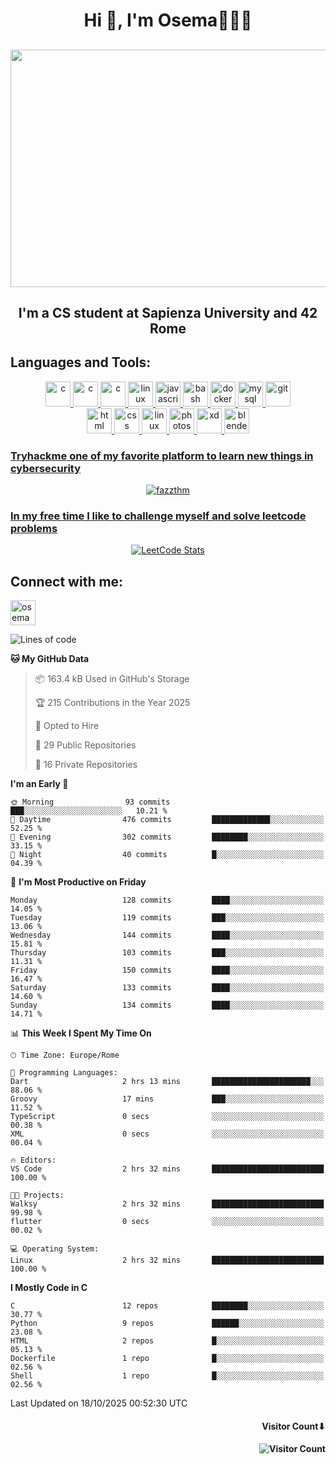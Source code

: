 <h1 align="center">Hi 👋, I'm Osema👨🏽‍💻</h1>

<!-- <h2 align="center"> <a href="https://www.showmyip.com/"><img src="https://github.com/OsemaFadhel/OsemaFadhel/blob/main/img/cybersecurity%20framework.webp" /></a> </h2> -->

<!-- <h2 align="center"> <img src="https://github.com/OsemaFadhel/OsemaFadhel/blob/main/img/1712000100607257.gif" width="900" height="380" /> </h2> -->

<h2 align="center"> <img src="https://github.com/OsemaFadhel/OsemaFadhel/blob/main/img/tumblr_nv2fdyCF5y1tile93o1_500.gif" width="800" height="380" /> </h2>


<h2 align="center">I'm a CS student at Sapienza University and 42 Rome</h3>

<!-- <h2 align="center"> <img src="https://github.com/OsemaFadhel/42-Cursus/blob/main/intra.png" width="800" height="380" /> </h2> -->


<h2 align="left">Languages and Tools:</h3>
<p align="center"> 
</a> <a href="https://en.wikipedia.org/wiki/C_(programming_language)" target="_blank" rel="noreferrer">  <img src="https://skillicons.dev/icons?i=c" alt="c" width="40" height="40"/> 
</a> <a href="https://en.wikipedia.org/wiki/C%2B%2B" target="_blank" rel="noreferrer">  <img src="https://skillicons.dev/icons?i=cpp" alt="c" width="40" height="40"/> 
</a> <a href="https://www.python.org/" target="_blank" rel="noreferrer">  <img src="https://skillicons.dev/icons?i=py" alt="c" width="40" height="40"/> 
</a> <a href="https://www.linux.org/" target="_blank" rel="noreferrer"> <img src="https://skillicons.dev/icons?i=linux" alt="linux" width="40" height="40"/>
 </a> <a href="https://www.javascript.com/" target="_blank" rel="noreferrer"> <img src="https://skillicons.dev/icons?i=js" alt="javascript" width="40" height="40"/>
</a> <a href="https://www.gnu.org/software/bash/" target="_blank" rel="noreferrer"> <img src="https://skillicons.dev/icons?i=bash" alt="bash" width="40" height="40"/> 
</a> <a href="https://www.docker.com/" target="_blank" rel="noreferrer"> <img src="https://skillicons.dev/icons?i=docker" alt="docker" width="40" height="40"/> 
</a> <a href="https://www.mysql.com/" target="_blank" rel="noreferrer"> <img src="https://skillicons.dev/icons?i=mysql" alt="mysql" width="40" height="40"/> 
</a> <a href="https://git-scm.com/" target="_blank" rel="noreferrer"> <img src="https://skillicons.dev/icons?i=git" alt="git" width="40" height="40"/> <br>
</a> <a href="https://en.wikipedia.org/wiki/HTML" target="_blank" rel="noreferrer"> <img src="https://skillicons.dev/icons?i=html" alt="html" width="40" height="40"/> 
</a> <a href="https://en.wikipedia.org/wiki/CSS" target="_blank" rel="noreferrer"> <img src="https://skillicons.dev/icons?i=css" alt="css" width="40" height="40"/> 
</a> <a href="https://code.visualstudio.com/" target="_blank" rel="noreferrer"> <img src="https://skillicons.dev/icons?i=vscode" alt="linux" width="40" height="40"/>
</a> <a href="https://www.photoshop.com/enwhat" target="_blank" rel="noreferrer"> <img src="https://skillicons.dev/icons?i=ps" alt="photoshop" width="40" height="40"/> 
</a> <a href="https://www.adobe.com/products/xd.html" target="_blank" rel="noreferrer"> <img src="https://skillicons.dev/icons?i=xd" alt="xd" width="40" height="40"/> 
</a> <a href="https://www.blender.org/" target="_blank" rel="noreferrer"><img src="https://skillicons.dev/icons?i=blender" alt="blender" width="40" height="40"/> 
</p>

<h3 align="leftt">Tryhackme one of my favorite platform to learn new things in cybersecurity</h3>
<p align="center">
<a href="https://tryhackme.com/p/fazzel"><img src="https://tryhackme-badges.s3.amazonaws.com/fazzel.png" alt="fazzthm"  />
</p>


<h3 align="leftt">In my free time I like to challenge myself and solve leetcode problems</h3>
<p align="center">
  <a href="https://leetcode.com/OsemaFadhel/">
    <img src="https://leetcard.jacoblin.cool/OsemaFadhel?theme=nord&font=Anek%20Tamil&ext=activity" alt="LeetCode Stats">
  </a>
</p>

<h2 align="leftt">Connect with me:</h2>
<p align="left">
<a href="https://it.linkedin.com/in/osema-fadhel-7a1996174?trk=people-guest_people_search-card" target="blank"><img align="center" src="https://skillicons.dev/icons?i=linkedin" alt="osema fadhel" height="40" width="40" /></a>
</p>


<!--START_SECTION:waka-->
![Lines of code](https://img.shields.io/badge/From%20Hello%20World%20I%27ve%20Written-1.5%20million%20lines%20of%20code-blue)

**🐱 My GitHub Data** 

> 📦 163.4 kB Used in GitHub's Storage 
 > 
> 🏆 215 Contributions in the Year 2025
 > 
> 💼 Opted to Hire
 > 
> 📜 29 Public Repositories 
 > 
> 🔑 16 Private Repositories 
 > 
**I'm an Early 🐤** 

```text
🌞 Morning                93 commits          ███░░░░░░░░░░░░░░░░░░░░░░   10.21 % 
🌆 Daytime                476 commits         █████████████░░░░░░░░░░░░   52.25 % 
🌃 Evening                302 commits         ████████░░░░░░░░░░░░░░░░░   33.15 % 
🌙 Night                  40 commits          █░░░░░░░░░░░░░░░░░░░░░░░░   04.39 % 
```
📅 **I'm Most Productive on Friday** 

```text
Monday                   128 commits         ████░░░░░░░░░░░░░░░░░░░░░   14.05 % 
Tuesday                  119 commits         ███░░░░░░░░░░░░░░░░░░░░░░   13.06 % 
Wednesday                144 commits         ████░░░░░░░░░░░░░░░░░░░░░   15.81 % 
Thursday                 103 commits         ███░░░░░░░░░░░░░░░░░░░░░░   11.31 % 
Friday                   150 commits         ████░░░░░░░░░░░░░░░░░░░░░   16.47 % 
Saturday                 133 commits         ████░░░░░░░░░░░░░░░░░░░░░   14.60 % 
Sunday                   134 commits         ████░░░░░░░░░░░░░░░░░░░░░   14.71 % 
```


📊 **This Week I Spent My Time On** 

```text
🕑︎ Time Zone: Europe/Rome

💬 Programming Languages: 
Dart                     2 hrs 13 mins       ██████████████████████░░░   88.06 % 
Groovy                   17 mins             ███░░░░░░░░░░░░░░░░░░░░░░   11.52 % 
TypeScript               0 secs              ░░░░░░░░░░░░░░░░░░░░░░░░░   00.38 % 
XML                      0 secs              ░░░░░░░░░░░░░░░░░░░░░░░░░   00.04 % 

🔥 Editors: 
VS Code                  2 hrs 32 mins       █████████████████████████   100.00 % 

🐱‍💻 Projects: 
Walksy                   2 hrs 32 mins       █████████████████████████   99.98 % 
flutter                  0 secs              ░░░░░░░░░░░░░░░░░░░░░░░░░   00.02 % 

💻 Operating System: 
Linux                    2 hrs 32 mins       █████████████████████████   100.00 % 
```

**I Mostly Code in C** 

```text
C                        12 repos            ████████░░░░░░░░░░░░░░░░░   30.77 % 
Python                   9 repos             ██████░░░░░░░░░░░░░░░░░░░   23.08 % 
HTML                     2 repos             █░░░░░░░░░░░░░░░░░░░░░░░░   05.13 % 
Dockerfile               1 repo              █░░░░░░░░░░░░░░░░░░░░░░░░   02.56 % 
Shell                    1 repo              █░░░░░░░░░░░░░░░░░░░░░░░░   02.56 % 
```




 Last Updated on 18/10/2025 00:52:30 UTC
<!--END_SECTION:waka-->

<h4 align="right">Visitor Count⬇</h4>

<h4 align="right"> 

![Visitor Count](https://profile-counter.glitch.me/OsemaFadhel/count.svg) </h4>
